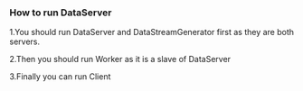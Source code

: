 ### How to run DataServer

1.You should run DataServer and DataStreamGenerator first as they are both servers.

2.Then you should run Worker as it is a slave of DataServer

3.Finally you can run Client

